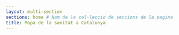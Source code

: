 ```yaml
---
layout: multi-section
sections: home # Nom de la col·leccio de seccions de la pagina
title: Mapa de la sanitat a Catalunya
---
```

